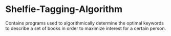 # Shelfie-Tagging-Algorithm
Contains programs used to algorithmically determine the optimal keywords to describe a set of books in order to maximize interest for a certain person.
